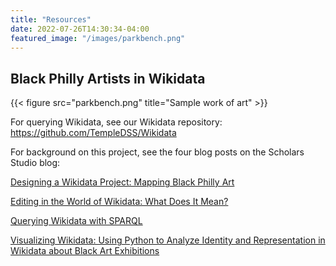 ```yaml
---
title: "Resources"
date: 2022-07-26T14:30:34-04:00
featured_image: "/images/parkbench.png"
---
```


## Black Philly Artists in Wikidata

{{< figure src="parkbench.png" title="Sample work of art" >}}

For querying Wikidata, see our Wikidata repository: https://github.com/TempleDSS/Wikidata


For background on this project, see the four blog posts on the Scholars Studio blog:

[Designing a Wikidata Project: Mapping Black Philly Art](https://sites.temple.edu/tudsc/2021/12/15/designing-wikidata/)

[Editing in the World of Wikidata: What Does It Mean?](https://sites.temple.edu/tudsc/2021/12/15/editing-wikidata/)

[Querying Wikidata with SPARQL](https://sites.temple.edu/tudsc/2021/12/15/querying-wikidata/)

[Visualizing Wikidata: Using Python to Analyze Identity and Representation in Wikidata about Black Art Exhibitions](https://sites.temple.edu/tudsc/2022/01/24/visualizing-wikidata-using-python-to-analyze-identity-and-representation-in-wikidata-about-black-art-exhibitions/)
